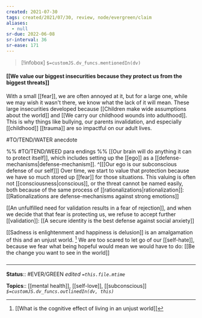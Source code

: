 ```yaml
---
created: 2021-07-30
tags: created/2021/07/30, review, node/evergreen/claim
aliases:
  - null
sr-due: 2022-06-08
sr-interval: 36
sr-ease: 171
---
```

> [!infobox]
`$=customJS.dv_funcs.mentionedIn(dv)`

#### [[We value our biggest insecurities because they protect us from the biggest threats]] 

With a small [[fear]], we are often annoyed at it, but for a large one, while we may wish it wasn't there, we know what the lack of it will mean.
These large insecurities developed because 
[[Children make wide assumptions about the world]] 
and [[We carry our childhood wounds into adulthood]].
This is why things like bullying, our parents invalidation, and especially [[childhood]] [[trauma]] are so impactful on our adult lives.

#TO/TEND/WATER anecdote

%% #TO/TEND/WEED para endings %%
[[Our brain will do anything it can to protect itself]],
which includes setting up the [[ego]] as a [[defense-mechanisms|defense-mechanism]].
^[[[Our ego is our subconscious defense of our self]]]
Over time, we start to value that protection because we have so much stored up [[fear]] for those situations. 
This valuing is often not [[consciousness|conscious]], or the threat cannot be named easily, both because of the same process of [[rationalizations|rationalization]]:
[[Rationalizations are defense-mechanisms against strong emotions]]

[[An unfulfilled need for validation results in a fear of rejection]], and when we decide that that fear is protecting us, we refuse to accept further [[validation]]: [[A secure identity is the best defense against social anxiety]]

[[Sadness is enlightenment and happiness is delusion]] is an amalgamation of this and an unjust world. [^1] We are too scared to let go of our [[self-hate]], because we fear what being hopeful would mean we would have to do: 
[[Be the change you want to see in the world]]

[^1]: [[What is the cognitive effect of living in an unjust world]]

### <hr class="footnote"/>

**Status**:: #EVER/GREEN 
*edited `=this.file.mtime`*

**Topics**:: [[mental health]], [[self-love]], [[subconscious]]
*`$=customJS.dv_funcs.outlinedIn(dv, this)`*
